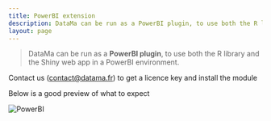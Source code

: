 ```yaml
---
title: PowerBI extension
description: DataMa can be run as a PowerBI plugin, to use both the R library and the Shiny web app in a PowerBI environment.
layout: page
---
```


> DataMa can be run as a **PowerBI plugin**, to use both the R library and the Shiny web app in a PowerBI environment.

Contact us (contact@datama.fr) to get a licence key and install the module

Below is a good preview of what to expect

![PowerBI]({{site.url}}{{site.baseurl}}/core_app/header/create_new_use_case/extensions/images/PowerBi_extension.gif)
